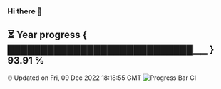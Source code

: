 ### Hi there 👋
⏳ Year progress { ████████████████████████████▁▁ } 93.91 %
---
⏰ Updated on Fri, 09 Dec 2022 18:18:55 GMT
![Progress Bar CI](https://github.com/liununu/liununu/workflows/Progress%20Bar%20CI/badge.svg)
